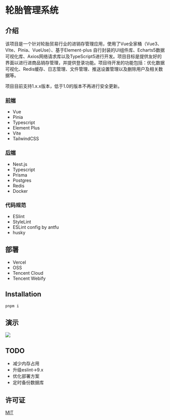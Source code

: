 <h1>轮胎管理系统</h1>

## 介绍

该项目是一个针对轮胎贸易行业的进销存管理应用，使用了Vue全家桶（Vue3、Vite、Pinia、VueUse）、基于Element-plus 自行封装的UI组件库、Echarts5数据可视化库、Axios网络请求库以及TypeScript5进行开发。项目目标是提供友好的界面以进行进商品销存管理，并提供登录功能。项目待开发的功能包括：优化数据可视化、Redis缓存、日志管理、文件管理、推送设置管理以及删除用户及相关数据等。

项目目前支持1.x.x版本，低于1.0的版本不再进行安全更新。

### [前端](https://github.com/LaicZhang/tire-admin-web)

- Vue
- Pinia
- Typescript
- Element Plus
- Vite
- TailwindCSS

### [后端](https://github.com/LaicZhang/be-core)

- Nest.js
- Typescript
- Prisma
- Postgres
- Redis
- Docker

### 代码规范

- ESlint
- StyleLint
- ESLint config by antfu
- husky

## 部署

- Vercel
- OSS
- Tencent Cloud
- Tencent Webify

## Installation

```
pnpm i
```

## 演示

![](https://img1.tucang.cc/api/image/show/07a84b802411ad04bd8d32bfabedab6b)

## TODO

- 减少内存占用
- 升级eslint->9.x
- 优化部署方案
- 定时备份数据库

## 许可证

[MIT](./LICENSE)
